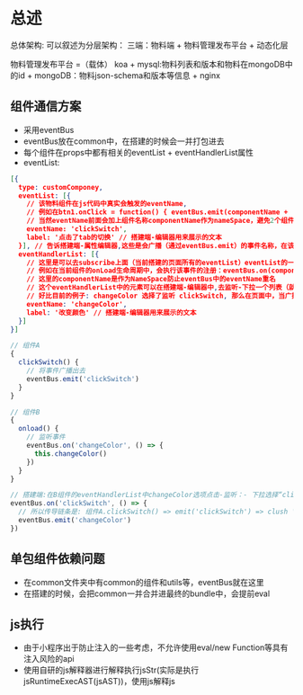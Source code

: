 # 总述
总体架构: 可以叙述为分层架构：
三端：物料端 + 物料管理发布平台 + 动态化层

物料管理发布平台 =（载体） koa + mysql:物料列表和版本和物料在mongoDB中的id + mongoDB：物料json-schema和版本等信息 + nginx

## 组件通信方案
- 采用eventBus
- eventBus放在common中，在搭建的时候会一并打包进去
- 每个组件在props中都有相关的eventList + eventHandlerList属性
- eventList: 
```json
[{
  type: customComponey,
  eventList: [{
    // 该物料组件在js代码中真实会触发的eventName, 
    // 例如在btn1.onClick = function() { eventBus.emit(componentName + 'clickSwitch') }, 
    // 当然eventName前面会加上组件名称componentName作为nameSpace，避免2个组件的eventName一样
    eventName: 'clickSwitch',
    label: '点击了tab的切换' // 搭建端-编辑器用来展示的文本
  }], // 告诉搭建端-属性编辑器,这些是会广播（通过eventBus.emit）的事件名称，在该组件内部会在各自地方使用eventBus.emit()
  eventHandlerList: [{
    // 这里是可以去subscribe上面（当前搭建的页面所有的eventList）eventList的一些eventName, 这些event的handler是在当前组件初始化阶段就会注册好的
    // 例如在当前组件的onLoad生命周期中，会执行该事件的注册：eventBus.on(componentName + 'changeColor')
    // 这里的componentName是作为NameSpace防止eventBus中的eventName重名
    // 这个eventHandlerList中的元素可以在搭建端-编辑器中,去监听-下拉一个列表（就是当前页面所有组件的eventList）,可以选择一个事件监听,监听的动作其实就是将当前eventName包装为触发函数，加入到eventList广播的事件对应的handleList
    // 好比目前的例子: changeColor 选择了监听 clickSwitch, 那么在页面中，当广播事件clickSwitch被emit的时候，会触发handlerList中注册的handle,在该handle中会执行：eventBus.emit('changeColor'),则会执行当前组件注册的监听的changeColor的handle：真实地去改变颜色
    eventName: 'changeColor',
    label: '改变颜色' // 搭建端-编辑器用来展示的文本
  }]
}]
```
```js
// 组件A
{
  clickSwitch() {
    // 将事件广播出去
    eventBus.emit('clickSwitch')
  }
}

// 组件B
{
  onload() {
    // 监听事件
    eventBus.on('changeColor', () => {
      this.changeColor()
    })
  }
}

// 搭建端:在B组件的eventHandlerList中changeColor选项点击-监听：- 下拉选择“clickSwitch”, 这里的回调会加到clickSwitch的handleList中
eventBus.on('clickSwitch', () => {
  // 所以传导链条是: 组件A.clickSwitch() => emit('clickSwitch') => clush 'clickSwitch': handleList => emit('changeColor') => handler: this.changeColor() 
  eventBus.emit('changeColor')
})
```

## 单包组件依赖问题
- 在common文件夹中有common的组件和utils等，eventBus就在这里
- 在搭建的时候，会把common一并合并进最终的bundle中，会提前eval

## js执行
- 由于小程序出于防止注入的一些考虑，不允许使用eval/new Function等具有注入风险的api
- 使用自研的js解释器进行解释执行jsStr(实际是执行jsRuntimeExecAST(jsAST))，使用js解释js

